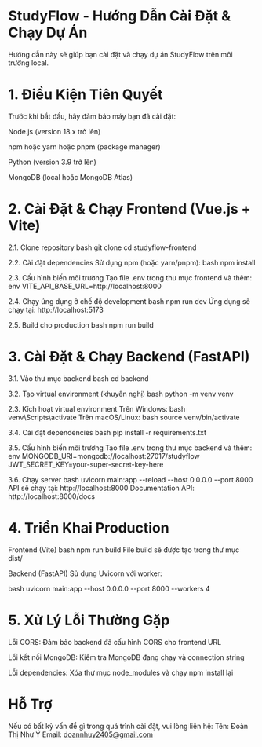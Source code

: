 # StudyFlow - Hướng Dẫn Cài Đặt & Chạy Dự Án
Hướng dẫn này sẽ giúp bạn cài đặt và chạy dự án StudyFlow trên môi trường local.

# 1.  Điều Kiện Tiên Quyết
Trước khi bắt đầu, hãy đảm bảo máy bạn đã cài đặt:

Node.js (version 18.x trở lên)

npm hoặc yarn hoặc pnpm (package manager)

Python (version 3.9 trở lên)

MongoDB (local hoặc MongoDB Atlas)

# 2. Cài Đặt & Chạy Frontend (Vue.js + Vite)
  2.1. Clone repository
    bash
    git clone <your-repo-url>
    cd studyflow-frontend
   
   2.2. Cài đặt dependencies
    Sử dụng npm (hoặc yarn/pnpm):
    bash
    npm install
   
  2.3. Cấu hình biến môi trường
    Tạo file .env trong thư mục frontend và thêm:
    env
    VITE_API_BASE_URL=http://localhost:8000
    
  2.4. Chạy ứng dụng ở chế độ development
    bash
    npm run dev
    Ứng dụng sẽ chạy tại: http://localhost:5173
    
  2.5. Build cho production
    bash
    npm run build
   
# 3. Cài Đặt & Chạy Backend (FastAPI)
  3.1. Vào thư mục backend
    bash
    cd backend
   
  3.2. Tạo virtual environment (khuyến nghị)
    bash
    python -m venv venv
    
  2.3. Kích hoạt virtual environment
    Trên Windows:
    bash
    venv\Scripts\activate
    Trên macOS/Linux:
    bash
    source venv/bin/activate
  
  3.4. Cài đặt dependencies
    bash
    pip install -r requirements.txt
    
  3.5. Cấu hình biến môi trường
    Tạo file .env trong thư mục backend và thêm:
    env
    MONGODB_URI=mongodb://localhost:27017/studyflow
    JWT_SECRET_KEY=your-super-secret-key-here
    
  3.6. Chạy server
    bash
    uvicorn main:app --reload --host 0.0.0.0 --port 8000
    API sẽ chạy tại: http://localhost:8000
    Documentation API: http://localhost:8000/docs

# 4. Triển Khai Production
Frontend (Vite)
bash
npm run build
File build sẽ được tạo trong thư mục dist/

Backend (FastAPI)
Sử dụng Uvicorn với worker:

bash
uvicorn main:app --host 0.0.0.0 --port 8000 --workers 4

# 5. Xử Lý Lỗi Thường Gặp
Lỗi CORS: Đảm bảo backend đã cấu hình CORS cho frontend URL

Lỗi kết nối MongoDB: Kiểm tra MongoDB đang chạy và connection string

Lỗi dependencies: Xóa thư mục node_modules và chạy npm install lại

# Hỗ Trợ
Nếu có bất kỳ vấn đề gì trong quá trình cài đặt, vui lòng liên hệ:
Tên: Đoàn Thị Như Ý
Email: doannhuy2405@gmail.com

